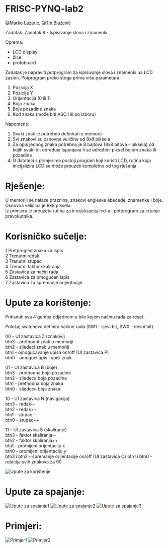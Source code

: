 
# FRISC-PYNQ-lab2

[@Marko Lazarić](https://github.com/mlazaric), [@Tin Blažević](https://github.com/TinBlazevic)

Zadatak: Zadatak 8 - Ispisivanje slova i znamenki

Oprema:
- LCD display
- žice
- protoboard

Zadatak je napraviti potprogram za ispisivanje slova i znamenki na LCD zaslon. Potprogram
preko stoga prima više parametara:
1. Pozicija X
2. Pozicija Y
3. Orijentacija (0 ili 1)
4. Boja znaka
5. Boja pozadine znaka
6. Kod znaka (može biti ASCII ili po izboru)

Napomene:
1. Svaki znak je potrebno definirati u memoriji
2. Svi znakovi su osnovne veličine od 8x8 piksela
3. Za opis jednog znaka potrebno je 8 bajtova (8x8 bitova - piksela) od kojih svaki bit
određuje ispunjava li se određeni piksel bojom znaka ili pozadine
4. U datoteci s primjerima postoji program koji koristi LCD, rutinu koja inicijalizira LCD se
može preuzeti kompletno od tog rješenja

# Rješenje:
U memoriji se nalaze praznina, znakovi engleske abecede, znamenke i boje.  
Osnovna veličina je 8x8 piksela.  
Iz primjera je preuzeta rutina za inicijalizaciju lcd-a i potprogram za crtanje pravokutnika.  

# Korisničko sučelje: 
  1 Pretpregled znaka za ispis  
  2 Trenutni redak   
  3 Trenutni stupac  
  4 Trenutni faktor skaliranja  
  5 Zastavica za način rada  
  6 Zastavica za omogućen ispis  
  7 Zastavica za spremanje orijentacije  

# Upute za korištenje:
Pritisnuti sva 4 gumba odjednom u bilo kojem načinu rada za reset.

Položaj switcheva definira načine rada (SW1 - lijevi bit, SW0 - desni bit)

00 - UI zastavica Z (znakovi)  
    btn3 - prethodni znak u memoriji  
    btn2 - sljedeći znak u memoriji  
    btn1 - omogućavanje upisa on/off (UI zastavica P)  
    btn0 - omogući upis i upiši znak  
    
01 - UI zastavica B (boje)  
    btn3 - prethodna boja pozadine  
    btn2 - sljedeća boja pozadine  
    btn1 - prethodna boja znaka  
    btn0 - sljedeća boja znaka  
    
10 - UI zastavica N (navigacija)  
    btn3 - redak--  
    btn2 - redak++  
    btn1 - stupac--  
    btn0 - stupac++  
    
11 - UI zastavica S (skaliranje)  
    btn3 - faktor skaliranja--  
    btn2 - faktor skaliranja++  
    btn1 - promijeni orijentaciju x  
    btn0 - promijeni orijentaciju y  
    btn3 i btn2 - spremanje orijentacije on/off (UI zastavica O)
    btn1 i btn0 - rotacija svih znakova za 90
    
![Upute za korištenje](/Slike/upute/4.jpg?raw=true "")


# Upute za spajanje:

![Upute za spajanje1](/Slike/upute/1.jpg?raw=true "")
![Upute za spajanje2](/Slike/upute/2.jpg?raw=true "")
![Upute za spajanje3](/Slike/upute/3.jpg?raw=true "")


# Primjeri:

![Primjer1](/Slike/primjeri/8.jpg?raw=true "")
![Primjer2](/Slike/primjeri/9.jpg?raw=true "")
